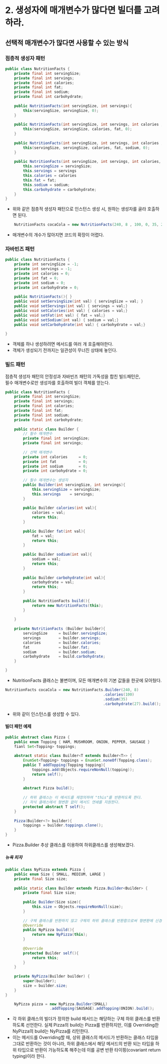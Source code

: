 # 2. 생성자에 매개변수가 많다면 빌더를 고려하라.

선택적 매개변수가 많다면 사용할 수 있는 방식
-------------------------------

### 점층적 생성자 패턴
```java
public class NutritionFacts {
	private final int servingSize;
	private final int servings;
	private final int calories;
	private final int fat;
	private final int sodium;
	private final int carbohydrate;
	
	public NutritionFacts(int servingSize, int servings){
		this(servingSize, servingSize, 0);
	}
	
	public NutritionFacts(int servingSize, int servings, int calories ,int fat){
		this(servingSize, servingSize, calories, fat, 0);
	}
	
	public NutritionFacts(int servingSize, int servings, int calories ,int fat, int sodium){
		this(servingSize, servingSize, calories, fat, sodium, 0);
	}
	
	public NutritionFacts(int servingSize, int servings, int calories, int fat, int sodium, int carbohydrate {
		this.servingSize = servingSize;
		this.servings = servings
		this.calories = calories
		this.fat = fat;
		this.sodium = sodium;
		this.carbohydrate = carbohydrate;
	}
}
```
* 위와 같은 점층적 생성자 패턴으로 인스턴스 생성 시, 원하는 생성자를 골라 호출하면 된다.

```java
	NutritionFacts cocaCola = new NutritionFacts(240, 8 , 100, 0, 35, 27);
```

* 매개변수의 개수가 많아지면 코드의 확장이 어렵다.    



### 자바빈즈 패턴
```java
public class NutritionFacts {
	private int servingSize = -1;
	private int servings = -1;
	private int calories = 0;
	private int fat = 0;
	private int sodium = 0;
	private int carbohydrate = 0;
	
	public NutritionFacts(){ }
	public void setServingSize(int val) { servingSize = val; }
	public void setServings(int val) { servings = val;}
	public void setCalories(int val) { calories = val;}
	public void setFat(int val) { fat = val;}
	public void setSodium(int val) { sodium = val;}
	public void setCarbohydrate(int val) { carbohydrate = val;}
	
}
```

* 객체를 하나 생성하려면 메서드를 여러 개 호출해야한다.
* 객체가 생성되기 전까지는 일관성이 무너진 상태에 놓인다.



### 빌드 패턴

점층적 생성자 패턴의 안정성과 자바빈즈 패턴의 가독성을 합친 빌드패턴은,  
필수 매개변수로만 생성자를 호출하여 빌더 객체를 얻는다.


```java
public class NutritionFacts {
	private final int servingSize;
	private final int servings;
	private final int calories;
	private final int fat;
	private final int sodium;
	private final int carbohydrate;
	
	public static class Builder {
		// 필수 매개변수
		private final int servingSize;
		private final int servings;
		
		// 선택 매개변수
		private int calories     = 0;
		private int fat          = 0;
		private int sodium       = 0;
		private int carbohydrate = 0;
		
		// 필수 매개변수는 생성자
		public Builder(int servingSize, int servings){
			this.servingSize = servingSize;
			this.servings    = servings;
		}
		
		public Builder calories(int val){
			calories = val;
			return this;
		}
		
		public Builder fat(int val){
			fat = val;
			return this;
		}
		
		public Builder sodium(int val){
			sodium = val;
			return this;
		}
		
		public Builder carbohydrate(int val){
			carbohydrate = val;
			return this;
		}
		
		public NutritionFacts build(){
			return new NutritionFacts(this);
		}
	
	}
	
	private NutritionFacts (Builder builder){
		servingSize 	= builder.servingSize;
		servings 		= builder.servings;
		calories 		= builder.calories;
		fat 			= builder.fat;
		sodium			= builder.sodium;
		carbohydrate	= build.carbohydrate;
	}

}
```
* NutritionFacts 클래스는 불변이며, 모든 매개변수의 기본 값들을 한곳에 모아뒀다.

```java
NutritionFacts cocaCola = new NutritionFacts.Builder(240, 8)
                                            .calories(100)
                                            .sodium(35)
                                            .carbohydrate(27).build();
```

* 위와 같이 인스턴스를 생성할 수 있다.											



#### 빌더 패턴 예제

```java
public abstract class Pizza {
	public enum Topping { HAM, MUSHROOM, ONION, PEPPER, SAUSAGE }
	fianl Set<Topping> toppings;
	
	abstract static class Builder<T extends Builder<T>> {
		EnumSet<Topping> toppings = EnumSet.noneOf(Topping.class);
		public T addTopping(Topping topping){
			toppings.add(Objects.requireNonNull(topping));
			return self();
		}
		
		abstract Pizza build();
		
		// 하위 클래스는 이 메서드를 재정의하여 "this"를 반환하도록 한다.
		// 자식 클래스에서 형변환 없이 메서드 연쇄를 지원한다.
		protected abstract T self();
	}
	
	Pizza(Builder<?> builder){
		toppings = builder.toppings.clone();
	}
}
```
* Pizza.Builder 추상 클래스를 이용하여 하위클래스를 생성해보겠다.

##### 뉴욕 피자
```java
public class NyPizza extends Pizza {
	public enum Size { SMALL, MEDIUM, LARGE }
	private final Size size;
	
	public static class Builder extends Pizza.Builder<Builder> {
		private final Size size;
		
		public Builder(Size size){
			this.size = Objects.requireNonNull(size);
		}
		
		// 구체 클래스를 반환하지 않고 구체의 하위 클래스를 반환함으로써 형변환에 신경쓰지 않아도 된다. 이를 공변 변환 타이핑이라 한다.
		@Override 
		public NyPizza build(){
			return new NyPizza(this);
		}
		
		@Override
		protected Builder self(){
			return this;
		}
	}
	
	private NyPizza(Builder builder) {
		super(builder);
		size = builder.size;
	}
}
```

```java
	NyPizza pizza = new NyPizza.Builder(SMALL)
					.addTopping(SAUSAGE).addTopping(ONION).build();
```
* 각 하위 클래스의 빌더가 정의한 build 메서드는 해당하는 구체 하위 클래스를 반환하도록 선언한다. 실제 Pizza의 build는 Pizza를 반환하지만, 이를 Overriding한 NyPizza의 build는 NyPizza를 리턴한다.
* 이는 메서드를 Overriding할 때, 상위 클래스의 메서드가 반환하는 클래스 타입을 그대로 반환하는 것이 아니라, 하위 클래스에서 해당 메서드의 반환 되는 타입을 하위 타입으로 반환이 가능하도록 해주는데 이를 공변 반환 타이핑(covariant return typing)이라 한다.




